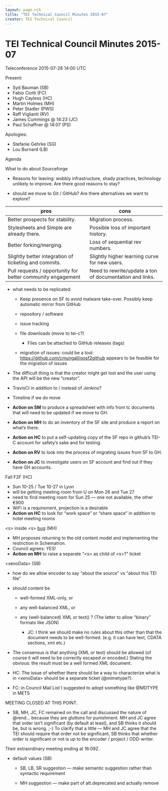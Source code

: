 ```yaml
---
layout: page.njk
title: "TEI Technical Council Minutes 2015-07"
creator: TEI Technical Council
---
```

# TEI Technical Council Minutes 2015-07



Teleconference 2015\-07\-28 14:00 UTC


Present:
 
 * Syd Bauman (SB)
* Fabio Ciotti (FC)
* Hugh Cayless (HC)
* Martin Holmes (MH)
* Peter Stadler (PWS)
* Raff Viglianti (RV)
* James Cummings @ 14:23 (JC)
* Paul Schaffner @ 14:07 (PS)


Apologies:
 
 * Stefanie Gehrke (SG)
* Lou Burnard (LB)



 Agenda
 
 What to do about Sourceforge
 
 - Reasons for leaving: wobbly
 infrastructure, shady practices, technology unlikely to improve. Are there good
 reasons to stay?

- should we move to Git / GitHub? Are there alternatives
 we want to explore?



| **pros** | **cons** |
| --- | --- |
| Better prospects for stability. | Migration process. |
| Stylesheets and Simple are already there. | Possible loss of important history. |
| Better forking/merging. | Loss of sequential rev numbers. |
| Slightly better integration of ticketing and commits. | Slightly higher learning curve for new users. |
| Pull requests / opportunity for better community engagement | Need to rewrite/update a ton of documentation and links. |



- what needs to be replicated:
 
	
	- Keep presence on SF to
	 avoid malware take\-over. Possibly keep automatic mirror from
	 GitHub
	
	- repository / software
	
	- issue tracking
	
	- file
	 downloads (move to tei\-c?)
	 
		
		- Files can be attached to
		 GitHub releases (tags)
	
	- migration of issues: could be a
	 tool: <https://github.com/cmungall/gosf2github> appears to be feasible for the migration of issues

- The difficult thing is that the creator might get lost and the user using the API
 will be the new “creator”.


- TravisCI in addition to / instead of Jenkins?

- Timeline if we do move

- **Action on SM** to produce a spreadsheet with info from tc
 documents that will need to be updated if we move to GH.

- **Action on MH** to do an inventory of the SF site and produce a
 report on what’s there.

- **Action on HC** to put a self\-updating copy of the SF repo in
 github’s TEI\-C account for safety’s sake and for testing.

- **Action on RV** to look into the process of migrating issues from
 SF to GH.

- **Action on JC** to investigate users on SF account and find out if
 they have GH accounts.

Fall F2F (HC)
 
 * Sun 10\-25 / Tue 10\-27 in Lyon
* will be getting meeting room from U on Mon 26 and Tue 27
* need to find meeting room for Sun 25 — one not available, the other €900
* WiFi is a requirement, projection is a desirable
* **Action on HC** to look for “work space” or “share space” in
 addition to hotel meeting rooms


\<s\> inside \<s\> [bug](https://sourceforge.net/p/tei/bugs/578/) (MH)
 
 * MH proposes returning to the old content model and implementing the restriction in
 Schematron.
* Council agrees: YES!
* **Action on MH** to raise a separate “\<s\> as child of
 \<s\>?” ticket


\<xenoData\> (SB)
 
 * how do we allow encoder to say “about the source” vs “about this TEI file”
* should content be
 
	
	* well\-formed XML\-only,
	 or
	
	* any well\-balanced XML, or
	
	* any (well\-balanced) XML or
	 text() ? (The latter to allow “binary” formats like JSON)
	 
		
		* JC: I think we should make no rules about this other than that the
		 document needs to be well\-formed. (e.g. it can have text, CDATA sections, xml
		 etc.)


- The consensus is that anything (XML or text) should be allowed (of course it will
 need to be correctly escaped or encoded.) Stating the obvious: the result must be
 a well
 formed XML document.

- HC: The issue of whether there should be a way to characterize what is in
 \<xenoData\> should be a separate ticket (@mimetype?).

- FC: in Council Mail List I suggested to adopt something like @MDTYPE in METS

MEETING CLOSED AT THIS POINT.



- SB, MH, JC, FC remained on the call and discussed the nature of @rend… because they
 are gluttons for punishment. MH and JC agree that order isn’t significant (by default
 at
 least), and SB thinks it should be, but is wrong. ;\-) To clarify that a little — MH
 and
 JC agree that the TEI should require that order not be significant, SB thinks that
 whether order is significant or not is up to the encoder / project / ODD\-writer.

Their extraordinary meeting ending at 16:09Z.



- default values (SB)
 
	
	- SB, LB, SR suggestion — make
	 semantic suggestion rather than syntactic requirement
	
	- MH suggestion —
	 make part of att.deprecated and actually remove














